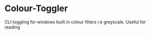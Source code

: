 # Colour-Toggler
CLI toggling for windows built in colour filters i.e greyscale. Useful for reading 
